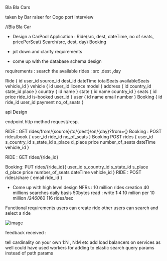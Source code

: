 Bla Bla Cars 

taken by Bar raiser for Cogo port interview

//Bla Bla Car

- Design a CarPool Application : 
Ride(src, dest, dateTime, no of seats, pricePerSeat)
Search(src, dest, day) 
Booking



- jot down and clarify requirements 
- come up with the database schema design 

requirements :
search the available rides : src ,dest ,day

Ride
{
    id
    user_id 
    source_id
    dest_id
    dateTime
    totalSeats
    availableSeats
    vehicle_id
}
vehicle
{
    id
    user_id
    licence
    model
}
address
{
    id
    country_id
    state_id
    place 
}
country
{
    id 
    name
}
state
{
    id
    name
    country_id
}
seats
{
    id
    price
    ride_id
    is-booked
    user_id
}
user
{
    id
    name 
    email 
    number
}
Booking
{
    id
    ride_id
    user_id
    payment
    no_of_seats
}

api Design

endpoint
http method
request/resp.

RIDE : GET rides/from/{source}/to/{dest}/on/{day}?from={}
Booking : POST rides/book
{
    user_id
    ride_id
    no_of_seats
}
Booking POST rides
{
    user_id
    s_country_id 
    s_state_id
    s_place
    d_place
    price
    number_of_seats
    dateTime
    vehicle_id
}

RIDE : GET rides/{ride_id}

Booking: PUT rides/{ride_id}{
    user_id
    s_country_id 
    s_state_id
    s_place
    d_place
    price
    number_of_seats
    dateTime
    vehicle_id
}
RIDE : POST rides/share
{
    email
    ride_id
}

- Come up with high level design 
NFRs : 
10 million rides creation
40 millions searches daily basis 
50bytes
read : write 1:4 
10 milion per 
10 million /24*60*60
116 rides/sec




Functional requirements
users can create ride 
other users can search and select a ride 




![image](https://user-images.githubusercontent.com/41165330/214003828-79e001b6-9191-4600-9800-76073b2c2aa4.png)

feedback received :

tell cardinality on your own 1:N , N:M etc
add load balancers on services as well
could have used workers for adding to elastic search 
query params instead of path params 
